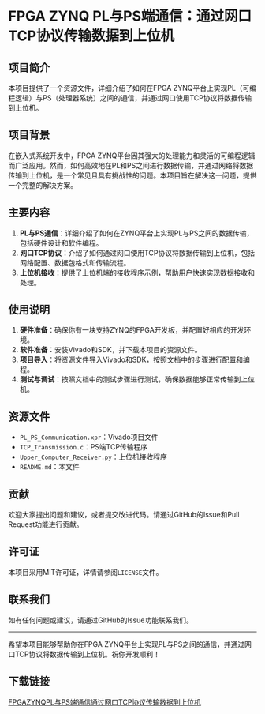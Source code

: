 # FPGA ZYNQ PL与PS端通信：通过网口TCP协议传输数据到上位机

## 项目简介

本项目提供了一个资源文件，详细介绍了如何在FPGA ZYNQ平台上实现PL（可编程逻辑）与PS（处理器系统）之间的通信，并通过网口使用TCP协议将数据传输到上位机。

## 项目背景

在嵌入式系统开发中，FPGA ZYNQ平台因其强大的处理能力和灵活的可编程逻辑而广泛应用。然而，如何高效地在PL和PS之间进行数据传输，并通过网络将数据传输到上位机，是一个常见且具有挑战性的问题。本项目旨在解决这一问题，提供一个完整的解决方案。

## 主要内容

1. **PL与PS通信**：详细介绍了如何在ZYNQ平台上实现PL与PS之间的数据传输，包括硬件设计和软件编程。
2. **网口TCP协议**：介绍了如何通过网口使用TCP协议将数据传输到上位机，包括网络配置、数据包格式和传输流程。
3. **上位机接收**：提供了上位机端的接收程序示例，帮助用户快速实现数据接收和处理。

## 使用说明

1. **硬件准备**：确保你有一块支持ZYNQ的FPGA开发板，并配置好相应的开发环境。
2. **软件准备**：安装Vivado和SDK，并下载本项目的资源文件。
3. **项目导入**：将资源文件导入Vivado和SDK，按照文档中的步骤进行配置和编程。
4. **测试与调试**：按照文档中的测试步骤进行测试，确保数据能够正常传输到上位机。

## 资源文件

- `PL_PS_Communication.xpr`：Vivado项目文件
- `TCP_Transmission.c`：PS端TCP传输程序
- `Upper_Computer_Receiver.py`：上位机接收程序
- `README.md`：本文件

## 贡献

欢迎大家提出问题和建议，或者提交改进代码。请通过GitHub的Issue和Pull Request功能进行贡献。

## 许可证

本项目采用MIT许可证，详情请参阅`LICENSE`文件。

## 联系我们

如有任何问题或建议，请通过GitHub的Issue功能联系我们。

---

希望本项目能够帮助你在FPGA ZYNQ平台上实现PL与PS之间的通信，并通过网口TCP协议将数据传输到上位机。祝你开发顺利！

## 下载链接

[FPGAZYNQPL与PS端通信通过网口TCP协议传输数据到上位机](https://pan.quark.cn/s/93da34e439c3)